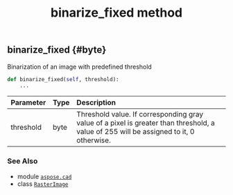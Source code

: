 ﻿---
title: binarize_fixed method
second_title: Aspose.CAD for Python via .NET API References
description: 
type: docs
weight: 60
url: /python-net/aspose.cad/rasterimage/binarize_fixed/
is_root: false
---

## binarize_fixed {#byte}

Binarization of an image with predefined threshold



```python
def binarize_fixed(self, threshold):
    ...
```


| Parameter | Type | Description |
| :- | :- | :- |
| threshold | byte | Threshold value. If corresponding gray value of a pixel is greater than threshold, a value of 255 will be assigned to it, 0 otherwise. |



### See Also
* module [`aspose.cad`](../../)
* class [`RasterImage`](/cad/python-net/aspose.cad/rasterimage)
